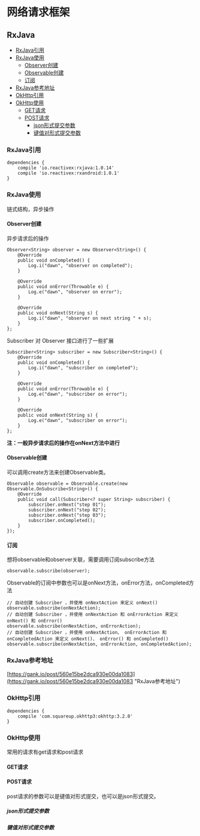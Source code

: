 # 网络请求框架
## RxJava

* [RxJava引用](#rxjava引用)
* [RxJava使用](#rxjava使用)
    * [Observer创建](#observer创建)
    * [Observable创建](#observable创建)
    * [订阅](#订阅)
* [RxJava参考地址](#rxjava参考地址)
* [OkHttp引用](#okhttp引用)
* [OkHttp使用](#okhttp使用)
    * [GET请求](#get请求)
    * [POST请求](#post请求)
        * [json形式提交参数](#json形式提交参数)
        * [键值对形式提交参数](#键值对形式提交参数)


### RxJava引用
```
dependencies {
    compile 'io.reactivex:rxjava:1.0.14'
    compile 'io.reactivex:rxandroid:1.0.1'
}
```

### RxJava使用
链式结构，异步操作

#### Observer创建
异步请求后的操作
```
Observer<String> observer = new Observer<String>() {
    @Override
    public void onCompleted() {
        Log.i("dawn", "observer on completed");
    }

    @Override
    public void onError(Throwable e) {
        Log.e("dawn", "observer on error");
    }

    @Override
    public void onNext(String s) {
        Log.i("dawn", "observer on next string " + s);
    }
};
```

Subscriber 对 Observer 接口进行了一些扩展
```
Subscriber<String> subscriber = new Subscriber<String>() {
    @Override
    public void onCompleted() {
        Log.i("dawn", "subscriber on completed");
    }

    @Override
    public void onError(Throwable e) {
        Log.e("dawn", "subscriber on error");
    }

    @Override
    public void onNext(String s) {
        Log.e("dawn", "subscriber on error");
    }
};
```

**注：一般异步请求后的操作在onNext方法中进行**


#### Observable创建
可以调用create方法来创建Observable类。
```
Observable observable = Observable.create(new Observable.OnSubscribe<String>() {
    @Override
    public void call(Subscriber<? super String> subscriber) {
        subscriber.onNext("step 01");
        subscriber.onNext("step 02");
        subscriber.onNext("step 03");
        subscriber.onCompleted();
    }
});
```

#### 订阅
想将observable和observer关联，需要调用订阅subscribe方法
```
observable.subscribe(observer);
```
Observable的订阅中参数也可以是onNext方法，onError方法，onCompleted方法
```
// 自动创建 Subscriber ，并使用 onNextAction 来定义 onNext()
observable.subscribe(onNextAction);
// 自动创建 Subscriber ，并使用 onNextAction 和 onErrorAction 来定义 onNext() 和 onError()
observable.subscribe(onNextAction, onErrorAction);
// 自动创建 Subscriber ，并使用 onNextAction、 onErrorAction 和 onCompletedAction 来定义 onNext()、 onError() 和 onCompleted()
observable.subscribe(onNextAction, onErrorAction, onCompletedAction);
```

### RxJava参考地址

[https://gank.io/post/560e15be2dca930e00da1083](https://gank.io/post/560e15be2dca930e00da1083 "RxJava参考地址")


### OkHttp引用
```
dependencies {
    compile 'com.squareup.okhttp3:okhttp:3.2.0'
}
```

### OkHttp使用
常用的请求有get请求和post请求

#### GET请求

#### POST请求
post请求的参数可以是键值对形式提交，也可以是json形式提交。

##### json形式提交参数

##### 键值对形式提交参数
